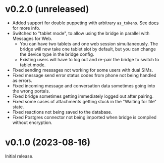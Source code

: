 # v0.2.0 (unreleased)

* Added support for double puppeting with arbitrary `as_token`s.
  See [docs](https://docs.mau.fi/bridges/general/double-puppeting.html#appservice-method-new) for more info.
* Switched to "tablet mode", to allow using the bridge in parallel with
  Messages for Web.
  * You can have two tablets and one web session simultaneously. The bridge
    will now take one tablet slot by default, but you can change the device
    type in the bridge config.
  * Existing users will have to log out and re-pair the bridge to switch to
    tablet mode.
* Fixed sending messages not working for some users with dual SIMs.
* Fixed message send error status codes from phone not being handled as errors.
* Fixed incoming message and conversation data sometimes going into the wrong
  portals.
* Fixed bridge sometimes getting immediately logged out after pairing.
* Fixed some cases of attachments getting stuck in the "Waiting for file" state.
* Fixed reactions not being saved to the database.
* Fixed Postgres connector not being imported when bridge is compiled without
  encryption.

# v0.1.0 (2023-08-16)

Initial release.
